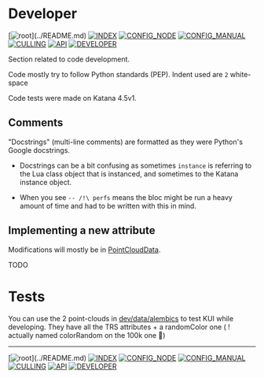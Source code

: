 # Developer

[![root](https://img.shields.io/badge/back_to_root-536362?)](../README.md)
[![INDEX](https://img.shields.io/badge/index-4f4f4f?labelColor=blue)](INDEX.md)
[![CONFIG_NODE](https://img.shields.io/badge/config--node-4f4f4f)](CONFIG_NODE.md)
[![CONFIG_MANUAL](https://img.shields.io/badge/config--manual-4f4f4f)](CONFIG_MANUAL.md)
[![CULLING](https://img.shields.io/badge/culling-4f4f4f)](CULLING.md)
[![API](https://img.shields.io/badge/api-4f4f4f)](API.md)
[![DEVELOPER](https://img.shields.io/badge/developer-fcb434)](DEVELOPER.md)


Section related to code development.

Code mostly try to follow Python standards (PEP).
Indent used are `2` white-space

Code tests were made on Katana 4.5v1.

## Comments

"Docstrings" (multi-line comments) are formatted as they were Python's Google docstrings. 

- Docstrings can be a bit confusing as sometimes `instance` is referring to 
the Lua class object that is instanced, and sometimes to the Katana instance object.

- When you see `-- /!\ perfs` means the bloc might be run a heavy amount of time and
  had to be written with this in mind.

## Implementing a new attribute

Modifications will mostly be in [PointCloudData](../kui/PointCloudData.lua).

TODO

# Tests

You can use the 2 point-clouds in [dev/data/alembics](../dev/data/alembics) to test KUI
while developing. They have all the TRS attributes + a randomColor one (
! actually named colorRandom on the 100k one 😬)

---
[![root](https://img.shields.io/badge/back_to_root-536362?)](../README.md)
[![INDEX](https://img.shields.io/badge/index-4f4f4f?labelColor=blue)](INDEX.md)
[![CONFIG_NODE](https://img.shields.io/badge/config--node-4f4f4f)](CONFIG_NODE.md)
[![CONFIG_MANUAL](https://img.shields.io/badge/config--manual-4f4f4f)](CONFIG_MANUAL.md)
[![CULLING](https://img.shields.io/badge/culling-4f4f4f)](CULLING.md)
[![API](https://img.shields.io/badge/api-4f4f4f)](API.md)
[![DEVELOPER](https://img.shields.io/badge/developer-fcb434)](DEVELOPER.md)
